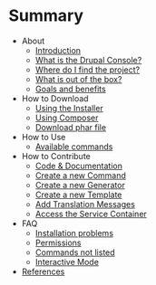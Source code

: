 # Summary

* About
  * [Introduction](about/introduction.md)  
  * [What is the Drupal Console?](about/what-is-the-drupal-console.md) 
  * [Where do I find the project?](about/where-do-i-find-the-project.md) 
  * [What is out of the box?](about/what-is-out-of-the-box.md)  
  * [Goals and benefits](about/goals-and-benefits.md)  
* How to Download
   * [Using the Installer](how-to-download/using-the-installer.md)
   * [Using Composer](how-to-download/using-composer.md)
   * [Download phar file](how-to-download/download-phar-file.md)
* How to Use
   * [Available commands](how-to-use/available-commands.md)
* How to Contribute
   * [Code & Documentation](how-to-contribute/code-and-documentation.md)
   * [Create a new Command](how-to-contribute/create-a-new-command.md)
   * [Create a new Generator](how-to-contribute/create-a-new-generator.md)
   * [Create a new Template](how-to-contribute/create-a-new-template.md)
   * [Add Translation Messages](how-to-contribute/add-translation-messages.md)
   * [Access the Service Container](how-to-contribute/access-the-service-container.md)
* FAQ
   * [Installation problems](faq/installation-problems.md)
   * [Permissions](faq/permissions.md)
   * [Commands not listed](faq/commands-not-listed.md)
   * [Interactive Mode](faq/interactive-mode.md)
* [References](references/links.md)
